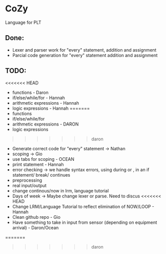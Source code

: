 CoZy
====

Language for PLT

Done:
-----
- Lexer and parser work for "every" statement, addition and assignment
- Parcial code generation for "every" statement addition and assignment

TODO:
-----
<<<<<<< HEAD
- functions - Daron
- if/else/while/for - Hannah
- arithmetic expressions - Hannah
- logic expressions - Hannah
=======
- functions
- if/else/while/for
- arithmetic expressions - DARON
- logic expressions
>>>>>>> daron
- Generate correct code for "every" statement -> Nathan
- scoping -> Gio
- use tabs for scoping - OCEAN
- print statement - Hannah
- error checking -> we handle syntax errors, using during or , in an if statement/ break/ continues
- preprocessing
- real input/output
- change continous/now in lrm, language tutorial
- Days of week -> Maybe change lexer or parse. Need to discus
<<<<<<< HEAD
- Change LRM/Language Tutorial to reflect elimination of NOW/LOOP - Hannah
- Clean github repo - Gio
- Have something to take in input from sensor (depending on equipment arrival) - Daron/Ocean

=======
>>>>>>> daron

